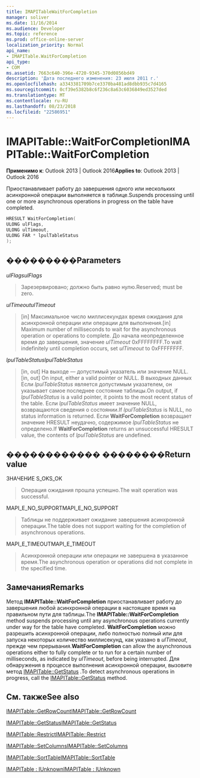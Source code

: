 ```yaml
---
title: IMAPITableWaitForCompletion
manager: soliver
ms.date: 11/16/2014
ms.audience: Developer
ms.topic: reference
ms.prod: office-online-server
localization_priority: Normal
api_name:
- IMAPITable.WaitForCompletion
api_type:
- COM
ms.assetid: 7663c640-396e-4720-9345-370d0856bd49
description: 'Дата последнего изменения: 23 июля 2011 г.'
ms.openlocfilehash: a3343381709b7ce3370ba481ad8dbb935c7d4165
ms.sourcegitcommit: 0cf39e5382b8c6f236c8a63c6036849ed3527ded
ms.translationtype: MT
ms.contentlocale: ru-RU
ms.lasthandoff: 08/23/2018
ms.locfileid: "22586951"
---
```

# <a name="imapitablewaitforcompletion"></a><span data-ttu-id="8ef80-103">IMAPITable::WaitForCompletion</span><span class="sxs-lookup"><span data-stu-id="8ef80-103">IMAPITable::WaitForCompletion</span></span>

  
  
<span data-ttu-id="8ef80-104">**Применимо к**: Outlook 2013 | Outlook 2016</span><span class="sxs-lookup"><span data-stu-id="8ef80-104">**Applies to**: Outlook 2013 | Outlook 2016</span></span> 
  
<span data-ttu-id="8ef80-105">Приостанавливает работу до завершения одного или нескольких асинхронной операции выполняется в таблице.</span><span class="sxs-lookup"><span data-stu-id="8ef80-105">Suspends processing until one or more asynchronous operations in progress on the table have completed.</span></span>
  
```cpp
HRESULT WaitForCompletion(
ULONG ulFlags,
ULONG ulTimeout,
ULONG FAR * lpulTableStatus
);
```

## <a name="parameters"></a><span data-ttu-id="8ef80-106">���������</span><span class="sxs-lookup"><span data-stu-id="8ef80-106">Parameters</span></span>

 <span data-ttu-id="8ef80-107">_ulFlags_</span><span class="sxs-lookup"><span data-stu-id="8ef80-107">_ulFlags_</span></span>
  
> <span data-ttu-id="8ef80-108">Зарезервировано; должно быть равно нулю.</span><span class="sxs-lookup"><span data-stu-id="8ef80-108">Reserved; must be zero.</span></span>
    
 <span data-ttu-id="8ef80-109">_ulTimeout_</span><span class="sxs-lookup"><span data-stu-id="8ef80-109">_ulTimeout_</span></span>
  
> <span data-ttu-id="8ef80-110">[in] Максимальное число миллисекундах время ожидания для асинхронной операции или операции для выполнения.</span><span class="sxs-lookup"><span data-stu-id="8ef80-110">[in] Maximum number of milliseconds to wait for the asynchronous operation or operations to complete.</span></span> <span data-ttu-id="8ef80-111">До начала неопределенное время до завершения, значение _ulTimeout_ 0xFFFFFFFF.</span><span class="sxs-lookup"><span data-stu-id="8ef80-111">To wait indefinitely until completion occurs, set  _ulTimeout_ to 0xFFFFFFFF.</span></span> 
    
 <span data-ttu-id="8ef80-112">_lpulTableStatus_</span><span class="sxs-lookup"><span data-stu-id="8ef80-112">_lpulTableStatus_</span></span>
  
> <span data-ttu-id="8ef80-113">[in, out] На выходе — допустимый указатель или значение NULL.</span><span class="sxs-lookup"><span data-stu-id="8ef80-113">[in, out] On input, either a valid pointer or NULL.</span></span> <span data-ttu-id="8ef80-114">В выходных данных Если _lpulTableStatus_ является допустимым указателем, он указывает самое последнее состояние таблицы.</span><span class="sxs-lookup"><span data-stu-id="8ef80-114">On output, if  _lpulTableStatus_ is a valid pointer, it points to the most recent status of the table.</span></span> <span data-ttu-id="8ef80-115">Если _lpulTableStatus_ имеет значение NULL, возвращаются сведения о состоянии.</span><span class="sxs-lookup"><span data-stu-id="8ef80-115">If  _lpulTableStatus_ is NULL, no status information is returned.</span></span> <span data-ttu-id="8ef80-116">Если **WaitForCompletion** возвращает значение HRESULT неудачно, содержимое _lpulTableStatus_ не определено.</span><span class="sxs-lookup"><span data-stu-id="8ef80-116">If **WaitForCompletion** returns an unsuccessful HRESULT value, the contents of  _lpulTableStatus_ are undefined.</span></span> 
    
## <a name="return-value"></a><span data-ttu-id="8ef80-117">������������ ��������</span><span class="sxs-lookup"><span data-stu-id="8ef80-117">Return value</span></span>

<span data-ttu-id="8ef80-118">ЗНАЧЕНИЕ S_OK</span><span class="sxs-lookup"><span data-stu-id="8ef80-118">S_OK</span></span> 
  
> <span data-ttu-id="8ef80-119">Операция ожидания прошла успешно.</span><span class="sxs-lookup"><span data-stu-id="8ef80-119">The wait operation was successful.</span></span>
    
<span data-ttu-id="8ef80-120">MAPI_E_NO_SUPPORT</span><span class="sxs-lookup"><span data-stu-id="8ef80-120">MAPI_E_NO_SUPPORT</span></span> 
  
> <span data-ttu-id="8ef80-121">Таблицы не поддерживает ожидание завершения асинхронной операции.</span><span class="sxs-lookup"><span data-stu-id="8ef80-121">The table does not support waiting for the completion of asynchronous operations.</span></span>
    
<span data-ttu-id="8ef80-122">MAPI_E_TIMEOUT</span><span class="sxs-lookup"><span data-stu-id="8ef80-122">MAPI_E_TIMEOUT</span></span> 
  
> <span data-ttu-id="8ef80-123">Асинхронной операции или операции не завершена в указанное время.</span><span class="sxs-lookup"><span data-stu-id="8ef80-123">The asynchronous operation or operations did not complete in the specified time.</span></span>
    
## <a name="remarks"></a><span data-ttu-id="8ef80-124">Замечания</span><span class="sxs-lookup"><span data-stu-id="8ef80-124">Remarks</span></span>

<span data-ttu-id="8ef80-125">Метод **IMAPITable::WaitForCompletion** приостанавливает работу до завершения любой асинхронной операции в настоящее время на правильном пути для таблицы.</span><span class="sxs-lookup"><span data-stu-id="8ef80-125">The **IMAPITable::WaitForCompletion** method suspends processing until any asynchronous operations currently under way for the table have completed.</span></span> <span data-ttu-id="8ef80-126">**WaitForCompletion** можно разрешить асинхронной операции, либо полностью полный или для запуска некоторых количество миллисекунд, как указано в _ulTimeout_, прежде чем прерывания.</span><span class="sxs-lookup"><span data-stu-id="8ef80-126">**WaitForCompletion** can allow the asynchronous operations either to fully complete or to run for a certain number of milliseconds, as indicated by  _ulTimeout_, before being interrupted.</span></span> <span data-ttu-id="8ef80-127">Для обнаружения в процессе выполнения асинхронной операции, вызовите метод [IMAPITable::GetStatus](imapitable-getstatus.md) .</span><span class="sxs-lookup"><span data-stu-id="8ef80-127">To detect asynchronous operations in progress, call the [IMAPITable::GetStatus](imapitable-getstatus.md) method.</span></span> 
  
## <a name="see-also"></a><span data-ttu-id="8ef80-128">См. также</span><span class="sxs-lookup"><span data-stu-id="8ef80-128">See also</span></span>



[<span data-ttu-id="8ef80-129">IMAPITable::GetRowCount</span><span class="sxs-lookup"><span data-stu-id="8ef80-129">IMAPITable::GetRowCount</span></span>](imapitable-getrowcount.md)
  
[<span data-ttu-id="8ef80-130">IMAPITable::GetStatus</span><span class="sxs-lookup"><span data-stu-id="8ef80-130">IMAPITable::GetStatus</span></span>](imapitable-getstatus.md)
  
[<span data-ttu-id="8ef80-131">IMAPITable::Restrict</span><span class="sxs-lookup"><span data-stu-id="8ef80-131">IMAPITable::Restrict</span></span>](imapitable-restrict.md)
  
[<span data-ttu-id="8ef80-132">IMAPITable::SetColumns</span><span class="sxs-lookup"><span data-stu-id="8ef80-132">IMAPITable::SetColumns</span></span>](imapitable-setcolumns.md)
  
[<span data-ttu-id="8ef80-133">IMAPITable::SortTable</span><span class="sxs-lookup"><span data-stu-id="8ef80-133">IMAPITable::SortTable</span></span>](imapitable-sorttable.md)
  
[<span data-ttu-id="8ef80-134">IMAPITable : IUnknown</span><span class="sxs-lookup"><span data-stu-id="8ef80-134">IMAPITable : IUnknown</span></span>](imapitableiunknown.md)

